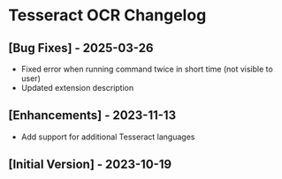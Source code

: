 # Tesseract OCR Changelog

## [Bug Fixes] - 2025-03-26

- Fixed error when running command twice in short time (not visible to user)
- Updated extension description

## [Enhancements] - 2023-11-13

- Add support for additional Tesseract languages

## [Initial Version] - 2023-10-19
